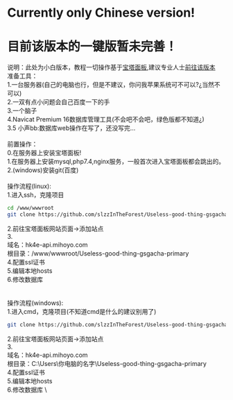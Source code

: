 # Currently only Chinese version!
# 目前该版本的一键版暂未完善！
说明：此处为小白版本，教程一切操作基于[宝塔面板](https://www.bt.cn/),建议专业人士[前往该版本](https://github.com/slzzInTheForest/Useless-good-thing-gsgacha) \
准备工具：\
1.一台服务器(自己的电脑也行，但是不建议，你问我苹果系统可不可以?¿当然不可以)\
2.一双有点小问题会自己百度一下的手 \
3.一个脑子 \
4.Navicat Premium 16数据库管理工具(不会吧不会吧，绿色版都不知道¿) \
3.5 小声bb:数据库web操作在写了，还没写完... \
\
前置操作： \
0.在服务器上安装宝塔面板!\
1.在服务器上安装mysql,php7.4,nginx服务，一般首次进入宝塔面板都会跳出的。 \
2.(windows)安装git(百度)
\
\
操作流程(linux): \
1.进入ssh，克隆项目
```bash
cd /www/wwwroot
git clone https://github.com/slzzInTheForest/Useless-good-thing-gsgacha-primary.git
```
2.前往宝塔面板网站页面→添加站点 \
3.\
域名：hk4e-api.mihoyo.com \
根目录：/www/wwwroot/Useless-good-thing-gsgacha-primary \
4.配置ssl证书 \
5.编辑本地hosts \
6.修改数据库 \
\
\
操作流程(windows): \
1.进入cmd，克隆项目(不知道cmd是什么的建议别用了)
```bash
git clone https://github.com/slzzInTheForest/Useless-good-thing-gsgacha-primary.git
```
2.前往宝塔面板网站页面→添加站点 \
3.\
域名：hk4e-api.mihoyo.com \
根目录：C:\Users\你电脑的名字\Useless-good-thing-gsgacha-primary  \
4.配置ssl证书 \
5.编辑本地hosts \
6.修改数据库 \